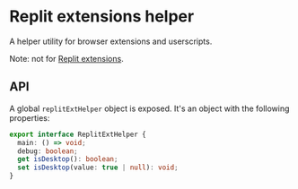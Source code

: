 # Replit extensions helper

A helper utility for browser extensions and userscripts.

Note: not for [Replit extensions](https://docs.replit.com/extensions).

## API

A global `replitExtHelper` object is exposed. It's an object with the following properties:

```ts
export interface ReplitExtHelper {
  main: () => void;
  debug: boolean;
  get isDesktop(): boolean;
  set isDesktop(value: true | null): void;
}
```
